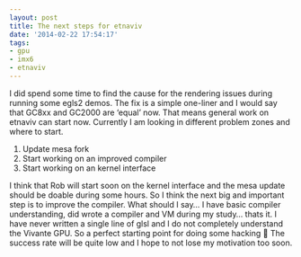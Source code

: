 ```yaml
---
layout: post
title: The next steps for etnaviv
date: '2014-02-22 17:54:17'
tags:
- gpu
- imx6
- etnaviv
---
```



I did spend some time to find the cause for the rendering issues during running some egls2 demos. The fix is a simple one-liner and I would say that GC8xx and GC2000 are ‘equal’ now. That means general work on etnaviv can start now. Currently I am looking in different problem zones and where to start.

1. Update mesa fork
2. Start working on an improved compiler
3. Start working on an kernel interface

I think that Rob will start soon on the kernel interface and the mesa update should be doable during some hours. So I think the next big and important step is to improve the compiler. What should I say… I have basic compiler understanding, did wrote a compiler and VM during my study… thats it. I have never written a single line of glsl and I do not completely understand the Vivante GPU. So a perfect starting point for doing some hacking 🙂 The success rate will be quite low and I hope to not lose my motivation too soon.
